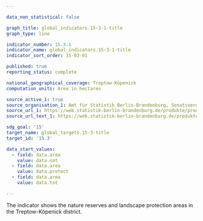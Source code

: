 ```yaml
---

data_non_statistical: false

graph_title: global_indicators.15-3-1-title
graph_type: line

indicator_number: 15.3.1
indicator_name: global_indicators.15-3-1-title
indicator_sort_order: 15-03-01

published: true
reporting_status: complete

national_geographical_coverage: Treptow-Köpenick
computation_units: Area in hectares

source_active_1: true
source_organisation_1: Amt für Statistik Berlin-Brandenburg, Senatsverwaltung für Umwelt, Verkehr und Klimaschutz
source_url_1: https://web.statistik-berlin-brandenburg.de/produkte/produkte_jahrbuch.asp
source_url_text_1: https://web.statistik-berlin-brandenburg.de/produkte/produkte_jahrbuch.asp

sdg_goal: '15'
target_name: global_targets.15-3-title
target_id: '15.3'

data_start_values:
  - field: data.area
    value: data.nat
  - field: data.area
    value: data.protect
  - field: data.area
    value: data.tot

---
```


The indicator shows the nature reserves and landscape protection areas in the Treptow-Köpenick district.
